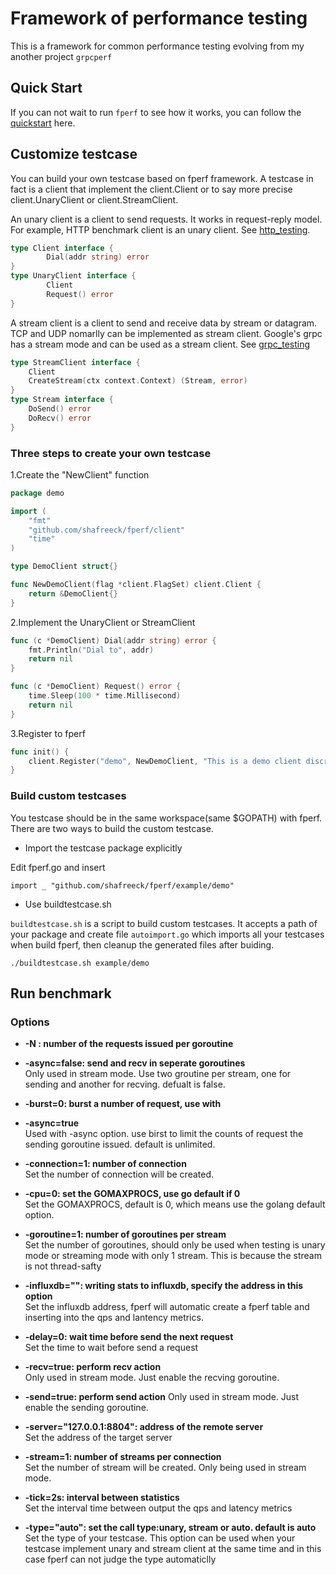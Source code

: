 # Framework of performance testing 

This is a framework for common performance testing evolving from my another project `grpcperf`

## Quick Start
If you can not wait to run `fperf` to see how it works, you can follow the [quickstart](docs/quickstart.md)
 here.

## Customize testcase
You can build your own testcase based on fperf framework. A testcase in fact is a client that
implement the client.Client or to say more precise client.UnaryClient or client.StreamClient.

An unary client is a client to send requests. It works in request-reply model. For example,
HTTP benchmark client is an unary client. See [http_testing](client/http_testing_client.go).
```go
type Client interface {
        Dial(addr string) error
}
type UnaryClient interface {
        Client
        Request() error
}
```

A stream client is a client to send and receive data by stream or datagram. TCP and UDP nomarlly
can be implemented as stream client. Google's grpc has a stream mode and can be used as a stream
client. See [grpc_testing](client/grpc_testing_client.go)
```go
type StreamClient interface {
	Client
	CreateStream(ctx context.Context) (Stream, error)
}
type Stream interface {
	DoSend() error
	DoRecv() error
}
```

### Three steps to create your own testcase
1.Create the "NewClient" function

```go
package demo

import (
	"fmt"
	"github.com/shafreeck/fperf/client"
	"time"
)

type DemoClient struct{}

func NewDemoClient(flag *client.FlagSet) client.Client {
	return &DemoClient{}
}
```

2.Implement the UnaryClient or StreamClient
```go
func (c *DemoClient) Dial(addr string) error {
	fmt.Println("Dial to", addr)
	return nil
}

func (c *DemoClient) Request() error {
	time.Sleep(100 * time.Millisecond)
	return nil
}
```

3.Register to fperf
```go
func init() {
	client.Register("demo", NewDemoClient, "This is a demo client discription")
}
```

### Build custom testcases
You testcase should be in the same workspace(same $GOPATH) with fperf. There are two ways to build the custom testcase.  
* Import the testcase package explicitly

Edit fperf.go and insert
```
import _ "github.com/shafreeck/fperf/example/demo"
```

* Use buildtestcase.sh

`buildtestcase.sh` is a script to build custom testcases. It accepts a path of your package and
create file `autoimport.go` which imports all your testcases when build fperf, then cleanup the
generated files after buiding.

```shell
./buildtestcase.sh example/demo
```

## Run benchmark
### Options
* **-N : number of the requests issued per goroutine**
* **-async=false: send and recv in seperate goroutines**  
Only used in stream mode. Use two groutine per stream, one for sending and another for recving.
defualt is false.

* **-burst=0: burst a number of request, use with**

* **-async=true**  
Used with -async option. use birst to limit the counts of request the sending goroutine issued.
default is unlimited.

* **-connection=1: number of connection**  
Set the number of connection will be created.

* **-cpu=0: set the GOMAXPROCS, use go default if 0**  
Set the GOMAXPROCS, default is 0, which means use the golang default option.

* **-goroutine=1: number of goroutines per stream**  
Set the number of goroutines, should only be used when testing is unary mode or streaming mode
with only 1 stream. This is because the stream is not thread-safty

* **-influxdb="": writing stats to influxdb, specify the address in this option**  
Set the influxdb address, fperf will automatic create a fperf table and inserting 
into the qps and lantency metrics.

* **-delay=0: wait <delay> time before send the next request**  
Set the time to wait before send a request

* **-recv=true: perform recv action**  
Only used in stream mode. Just enable the recving goroutine.

* **-send=true: perform send action**
Only used in stream mode. Just enable the sending goroutine.

* **-server="127.0.0.1:8804": address of the remote server**  
Set the address of the target server

* **-stream=1: number of streams per connection**  
Set the number of stream will be created. Only being used in stream mode.

* **-tick=2s: interval between statistics**  
Set the interval time between output the qps and latency metrics

* **-type="auto": set the call type:unary, stream or auto. default is auto**  
Set the type of your testcase. This option can be used when your testcase implement
unary and stream client at the same time and in this case fperf can not judge the type
automaticlly
